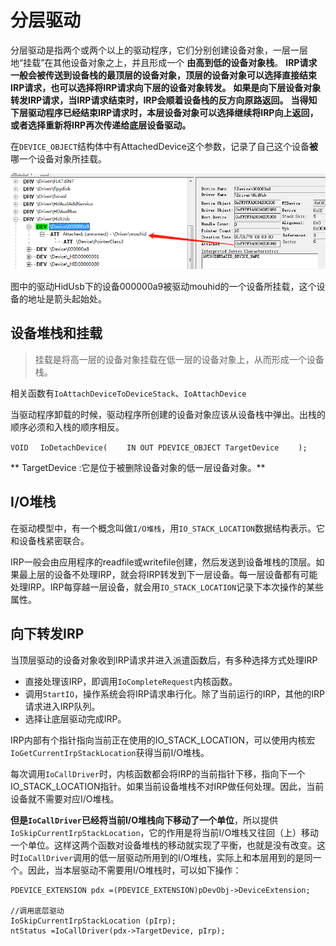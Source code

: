 # 分层驱动

分层驱动是指两个或两个以上的驱动程序，它们分别创建设备对象，一层一层地“挂载”在其他设备对象之上，并且形成一个 **由高到低的设备对象栈**。
**IRP请求一般会被传送到设备栈的最顶层的设备对象，顶层的设备对象可以选择直接结束IRP请求，也可以选择将IRP请求向下层的设备对象转发。**
**如果是向下层设备对象转发IRP请求，当IRP请求结束时，IRP会顺着设备栈的反方向原路返回。**
**当得知下层驱动程序已经结束IRP请求时，本层设备对象可以选择继续将IRP向上返回，或者选择重新将IRP再次传递给底层设备驱动。**

在`DEVICE_OBJECT`结构体中有AttachedDevice这个参数，记录了自己这个设备**被**哪一个设备对象所挂载。

![local image](./images/1543485831(1).jpg)

图中的驱动HidUsb下的设备000000a9被驱动mouhid的一个设备所挂载，这个设备的地址是箭头起始处。

## 设备堆栈和挂载

> 挂载是将高一层的设备对象挂载在低一层的设备对象上，从而形成一个设备栈。

相关函数有`IoAttachDeviceToDeviceStack`、`IoAttachDevice`

当驱动程序卸载的时候，驱动程序所创建的设备对象应该从设备栈中弹出。出栈的顺序必须和入栈的顺序相反。
```
VOID 　IoDetachDevice( 　　IN OUT PDEVICE_OBJECT TargetDevice 　　);
```
** TargetDevice :它是位于被删除设备对象的低一层设备对象。** 

## I/O堆栈

在驱动模型中，有一个概念叫做`I/O堆栈`，用`IO_STACK_LOCATION`数据结构表示。它和设备栈紧密联合。

IRP一般会由应用程序的readfile或writefile创建，然后发送到设备堆栈的顶层。如果最上层的设备不处理IRP，就会将IRP转发到下一层设备。每一层设备都有可能处理IRP。IRP每穿越一层设备，就会用`IO_STACK_LOCATION`记录下本次操作的某些属性。

## 向下转发IRP

当顶层驱动的设备对象收到IRP请求并进入派遣函数后，有多种选择方式处理IRP

- 直接处理该IRP，即调用`IoCompleteRequest`内核函数。
- 调用`StartIO`，操作系统会将IRP请求串行化。除了当前运行的IRP，其他的IRP请求进入IRP队列。
- 选择让底层驱动完成IRP。

IRP内部有个指针指向当前正在使用的IO_STACK_LOCATION，可以使用内核宏`IoGetCurrentIrpStackLocation`获得当前I/O堆栈。

每次调用`IoCallDriver`时，内核函数都会将IRP的当前指针下移，指向下一个IO_STACK_LOCATION指针。如果当前设备堆栈不对IRP做任何处理。因此，当前设备就不需要对应I/O堆栈。

**但是`IoCallDriver`已经将当前I/O堆栈向下移动了一个单位**，所以提供`IoSkipCurrentIrpStackLocation`，它的作用是将当前I/O堆栈又往回（上）移动一个单位。这样这两个函数对设备堆栈的移动就实现了平衡，也就是没有改变。这时`IoCallDriver`调用的低一层驱动所用到的I/O堆栈，实际上和本层用到的是同一个。因此，当本层驱动不需要用I/O堆栈时，可以如下操作：

```
PDEVICE_EXTENSION pdx =(PDEVICE_EXTENSION)pDevObj->DeviceExtension;

//调用底层驱动
IoSkipCurrentIrpStackLocation (pIrp);
ntStatus =IoCallDriver(pdx->TargetDevice, pIrp);
```
